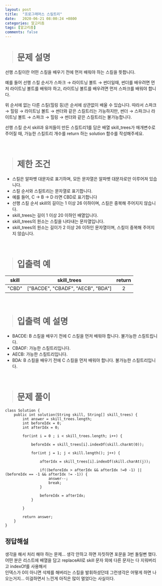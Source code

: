 ```yaml
---
layout: post
title:  "프로그래머스 스킬트리"
date:   2020-06-21 08:00:24 +0800
categories: 알고리즘
tags: [알고리즘]
comments: false
---
```


># 문제 설명

선행 스킬이란 어떤 스킬을 배우기 전에 먼저 배워야 하는 스킬을 뜻합니다.  

예를 들어 선행 스킬 순서가 스파크 → 라이트닝 볼트 → 썬더일때, 썬더를 배우려면 먼저 라이트닝 볼트를 배워야 하고, 라이트닝 볼트를 배우려면 먼저 스파크를 배워야 합니다.  

위 순서에 없는 다른 스킬(힐링 등)은 순서에 상관없이 배울 수 있습니다. 따라서 스파크 → 힐링 → 라이트닝 볼트 → 썬더와 같은 스킬트리는 가능하지만, 썬더 → 스파크나 라이트닝 볼트 → 스파크 → 힐링 → 썬더와 같은 스킬트리는 불가능합니다.  

선행 스킬 순서 skill과 유저들이 만든 스킬트리1를 담은 배열 skill_trees가 매개변수로 주어질 때, 가능한 스킬트리 개수를 return 하는 solution 함수를 작성해주세요.  

<br/>

># 제한 조건

- 스킬은 알파벳 대문자로 표기하며, 모든 문자열은 알파벳 대문자로만 이루어져 있습니다.
- 스킬 순서와 스킬트리는 문자열로 표기합니다.
- 예를 들어, C → B → D 라면 CBD로 표기합니다
- 선행 스킬 순서 skill의 길이는 1 이상 26 이하이며, 스킬은 중복해 주어지지 않습니다.
- skill_trees는 길이 1 이상 20 이하인 배열입니다.
- skill_trees의 원소는 스킬을 나타내는 문자열입니다.
- skill_trees의 원소는 길이가 2 이상 26 이하인 문자열이며, 스킬이 중복해 주어지지 않습니다.

<br/>

># 입출력 예

| skill | skill_trees | return |
|:---:|:---:|:---:|
| "CBD" |["BACDE", "CBADF", "AECB", "BDA"]| 2 | 
		
<br/>

># 입출력 예 설명

- BACDE: B 스킬을 배우기 전에 C 스킬을 먼저 배워야 합니다. 불가능한 스킬트립니다.
- CBADF: 가능한 스킬트리입니다.
- AECB: 가능한 스킬트리입니다.
- BDA: B 스킬을 배우기 전에 C 스킬을 먼저 배워야 합니다. 불가능한 스킬트리입니다.

<br/>

># 문제 풀이

```
class Solution {
    public int solution(String skill, String[] skill_trees) {
        int answer = skill_trees.length;
		int beforeIdx = 0;
		int afterIdx = 0;
		
        for(int i = 0 ; i < skill_trees.length; i++) {
        	
        	beforeIdx = skill_trees[i].indexOf(skill.charAt(0));
        	
        	for(int j = 1; j < skill.length(); j++) {
        		
        		afterIdx = skill_trees[i].indexOf(skill.charAt(j));
        		
        		if((beforeIdx > afterIdx && afterIdx !=0 -1) || (beforeIdx == -1 && afterIdx != -1)) {
        			answer--;
        			break;
        		}
        		
        		beforeIdx = afterIdx; 
        	}
        	
        }
        
        return answer;
    }
}

```


## 정답해설

생각을 해서 처리 해야 하는 문제... 생각 안하고 하면 자칫하면 포문을 3번 돌릴뻔 했다.  
어떤 분은 리스트에 배열을 담고 replaceAll로 skill 문자 외에 다른 문자는 다 지워버리고 indexOf를 사용해서  
인덱스가 0이 아니면 삭제를 해버리는 스킬을 발휘하셨던데 그런생각은 어떻게 하면 나오는거지...  이걸하면서 느낀게 
아직은 많이 멀었다는 사실이다.



